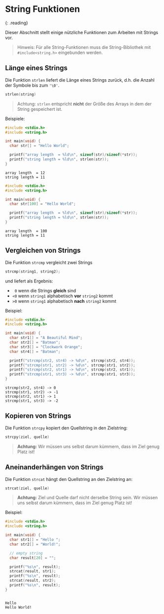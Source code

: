# String Funktionen
{: .reading}

Dieser Abschnitt stellt einige nützliche Funktionen zum Arbeiten mit Strings vor.
> Hinweis: Für alle String-Funktionen muss die String-Bibliothek mit ``#include<string.h>`` eingebunden werden.

## Länge eines Strings

Die Funktion `strlen` liefert die Länge eines Strings zurück, d.h. die Anzahl der Symbole bis zum `'\0'`.
````cpp
strlen(string)
````

> Achtung: ``strlen`` entspricht **nicht** der Größe des Arrays in dem der String gespeichert ist.

Beispiele:
````cpp
#include <stdio.h>
#include <string.h>

int main(void) {
  char str[] = "Hello World";

  printf("array length  = %ld\n", sizeof(str)/sizeof(*str));
  printf("string length = %ld\n", strlen(str));
}
````
````plaintext
array length  = 12
string length = 11
````

````cpp
#include <stdio.h>
#include <string.h>

int main(void) {
  char str[100] = "Hello World";

  printf("array length  = %ld\n", sizeof(str)/sizeof(*str));
  printf("string length = %ld\n", strlen(str));
}
````
````plaintext
array length  = 100
string length = 11
````

## Vergleichen von Strings

Die Funktion `strcmp` vergleicht zwei Strings

````cpp
strcmp(string1, string2);
````

 und liefert als Ergebnis:
- ` 0` wenn die Strings **gleich** sind
- `<0` wenn ``string1`` alphabetisch **vor** `string2` kommt
- `>0` wenn ``string1`` alphabetisch **nach** `string2` kommt

Beispiel:
````cpp
#include <stdio.h>
#include <string.h>

int main(void) {
  char str1[] = "A Beautiful Mind";
  char str2[] = "Batman";
  char str3[] = "Clockwork Orange";
  char str4[] = "Batman";

  printf("strcmp(str2, str4) -> %d\n", strcmp(str2, str4));
  printf("strcmp(str1, str2) -> %d\n", strcmp(str1, str2));
  printf("strcmp(str2, str1) -> %d\n", strcmp(str2, str1));
  printf("strcmp(str1, str3) -> %d\n", strcmp(str1, str3));
}
````
````plaintext
strcmp(str2, str4) -> 0
strcmp(str1, str2) -> -1
strcmp(str2, str1) -> 1
strcmp(str1, str3) -> -2
````

## Kopieren von Strings

Die Funktion `strcpy` kopiert den Quellstring in den Zielstring:

````cpp
strcpy(ziel, quelle)
````
> **Achtung:** Wir müssen uns selbst darum kümmern, dass im Ziel
genug Platz ist!

## Aneinanderhängen von Strings

Die Funktion `strcat` hängt den Quellstring an den Zielstring an:

````cpp
strcat(ziel, quelle)
````
> **Achtung:** Ziel und Quelle darf nicht derselbe String sein. Wir müssen uns selbst darum kümmern, dass im Ziel genug Platz ist!

Beispiel:
````cpp
#include <stdio.h>
#include <string.h>

int main(void) {
  char str1[] = "Hello ";
  char str2[] = "World!"; 

  // empty string
  char result[20] = "";

  printf("%s\n", result);
  strcat(result, str1);
  printf("%s\n", result);
  strcat(result, str2);
  printf("%s\n", result);
}
````

````plaintext

Hello 
Hello World!
````
